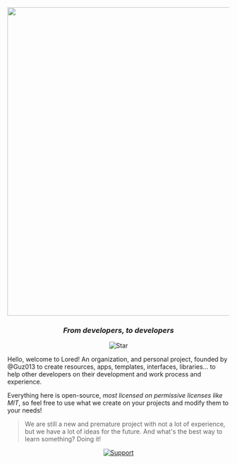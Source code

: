 <div align="center">
	<img width="700" src="https://raw.githubusercontent.com/LoredDev/.github/main/assets/animated-banner.gif">
	<h3><i>From developers, to developers</i></h3>

![Star][starsbadge]

</div>

Hello, welcome to Lored! An organization, and personal project, founded by 
@Guz013 to create resources, apps, templates, interfaces, libraries... to 
help other developers on their development and work process and experience.

Everything here is open-source, *most licensed on permissive licenses like 
MIT*, so feel free to use what we create on your projects and modify them to 
your needs!

> We are still a new and premature project with not a lot of experience, 
> but we have a lot of ideas for the future. And what's the best way to 
> learn something? Doing it!

<div align="center">


[![Support][supportbadge]][support]

</div>


[starsbadge]: https://img.shields.io/github/stars/loreddev?style=flat-square&logo=Github&logoColor=96cdfb&labelColor=161032&color=96cdfb
[supportbadge]: https://img.shields.io/badge/Support-white?style=flat-square&labelColor=d9e0ee&color=d9e0ee&logoColor=161320&logo=Ko-Fi
[support]: https://www.ko-fi.com/guz013